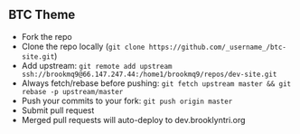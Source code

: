 ## BTC Theme

* Fork the repo
* Clone the repo locally (`git clone https://github.com/_username_/btc-site.git`)
* Add upstream: `git remote add upstream ssh://brookmq9@66.147.247.44:/home1/brookmq9/repos/dev-site.git`
* Always fetch/rebase before pushing: `git fetch upstream master && git rebase -p upstream/master`
* Push your commits to your fork: `git push origin master`
* Submit pull request
* Merged pull requests will auto-deploy to dev.brooklyntri.org